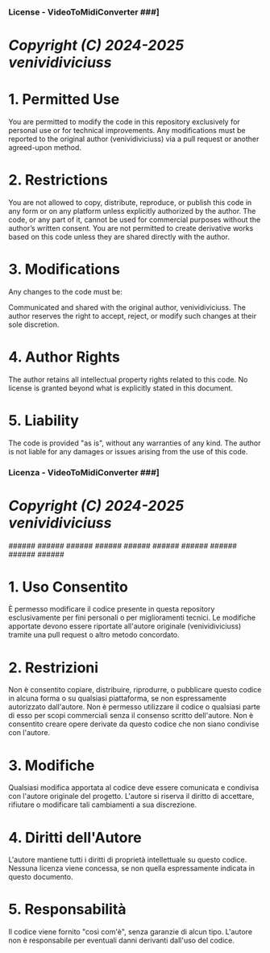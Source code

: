 ### License - VideoToMidiConverter ###]
# *Copyright (C) 2024-2025 venividiviciuss*

# 1. Permitted Use
You are permitted to modify the code in this repository exclusively for personal use or for technical improvements. Any modifications must be reported to the original author (venividiviciuss) via a pull request or another agreed-upon method.

# 2. Restrictions
You are not allowed to copy, distribute, reproduce, or publish this code in any form or on any platform unless explicitly authorized by the author.
The code, or any part of it, cannot be used for commercial purposes without the author’s written consent.
You are not permitted to create derivative works based on this code unless they are shared directly with the author.

# 3. Modifications
Any changes to the code must be:

Communicated and shared with the original author, venividiviciuss.
The author reserves the right to accept, reject, or modify such changes at their sole discretion.

# 4. Author Rights
The author retains all intellectual property rights related to this code. No license is granted beyond what is explicitly stated in this document.

# 5. Liability
The code is provided "as is", without any warranties of any kind. The author is not liable for any damages or issues arising from the use of this code.

### Licenza - VideoToMidiConverter ###]
# *Copyright (C) 2024-2025 venividiviciuss*

###### ###### ###### ###### ###### ###### ###### ###### ###### ###### ###### ###### 

# 1. Uso Consentito
È permesso modificare il codice presente in questa repository esclusivamente per fini personali o per miglioramenti tecnici. Le modifiche apportate devono essere riportate all'autore originale (venividiviciuss) tramite una pull request o altro metodo concordato.

# 2. Restrizioni
Non è consentito copiare, distribuire, riprodurre, o pubblicare questo codice in alcuna forma o su qualsiasi piattaforma, se non espressamente autorizzato dall'autore.
Non è permesso utilizzare il codice o qualsiasi parte di esso per scopi commerciali senza il consenso scritto dell'autore.
Non è consentito creare opere derivate da questo codice che non siano condivise con l'autore.

# 3. Modifiche
Qualsiasi modifica apportata al codice deve essere comunicata e condivisa con l'autore originale del progetto. L'autore si riserva il diritto di accettare, rifiutare o modificare tali cambiamenti a sua discrezione.

# 4. Diritti dell'Autore
L'autore mantiene tutti i diritti di proprietà intellettuale su questo codice. Nessuna licenza viene concessa, se non quella espressamente indicata in questo documento.

# 5. Responsabilità
Il codice viene fornito "così com'è", senza garanzie di alcun tipo. L'autore non è responsabile per eventuali danni derivanti dall'uso del codice.